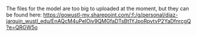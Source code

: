 The files for the model are too big to uploaded at the moment, but they can be found here: https://gowustl-my.sharepoint.com/:f:/g/personal/diaz-jarquin_wustl_edu/EnAQcM4uPelOiv9QMGfaDTsBt1YJpoRpvtvP2YaDfnrcgQ?e=QRGW5o
